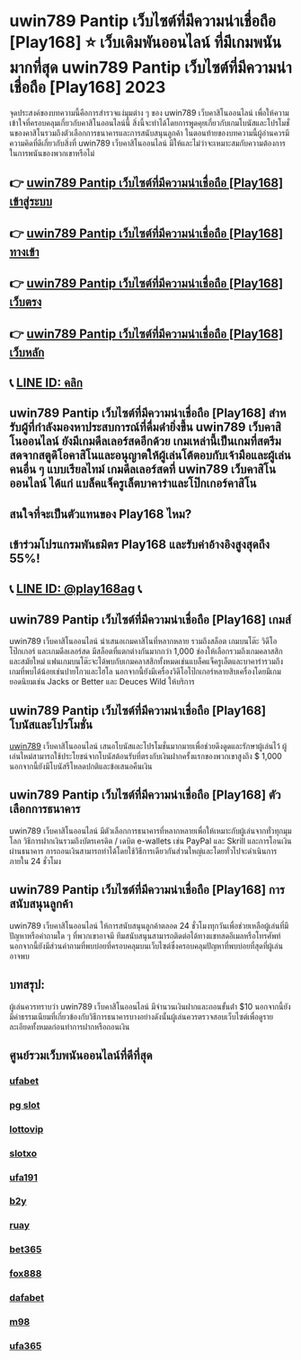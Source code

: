 
# uwin789 Pantip เว็บไซต์ที่มีความน่าเชื่อถือ [Play168] ⭐ เว็บเดิมพันออนไลน์ ที่มีเกมพนันมากที่สุด uwin789 Pantip เว็บไซต์ที่มีความน่าเชื่อถือ [Play168] 2023

จุดประสงค์ของบทความนี้คือการสํารวจแง่มุมต่าง ๆ ของ uwin789 เว็บคาสิโนออนไลน์ เพื่อให้ความเข้าใจที่ครอบคลุมเกี่ยวกับคาสิโนออนไลน์นี้ สิ่งนี้จะทําได้โดยการพูดคุยเกี่ยวกับเกมโบนัสและโปรโมชั่นของคาสิโนรวมถึงตัวเลือกการธนาคารและการสนับสนุนลูกค้า ในตอนท้ายของบทความนี้ผู้อ่านควรมีความคิดที่ดีเกี่ยวกับสิ่งที่ uwin789 เว็บคาสิโนออนไลน์ มีให้และไม่ว่าจะเหมาะสมกับความต้องการในการพนันของพวกเขาหรือไม่

## 👉 [uwin789 Pantip เว็บไซต์ที่มีความน่าเชื่อถือ [Play168] เข้าสู่ระบบ](https://bit.ly/3TCj9rY)
## 👉 [uwin789 Pantip เว็บไซต์ที่มีความน่าเชื่อถือ [Play168] ทางเข้า](https://bit.ly/3TCj9rY)
## 👉 [uwin789 Pantip เว็บไซต์ที่มีความน่าเชื่อถือ [Play168] เว็บตรง](https://bit.ly/3TCj9rY)
## 👉 [uwin789 Pantip เว็บไซต์ที่มีความน่าเชื่อถือ [Play168] เว็บหลัก](https://bit.ly/3TCj9rY)
## 📞 [LINE ID: คลิก](https://line.me/R/ti/p/@342mcrfd)

## uwin789 Pantip เว็บไซต์ที่มีความน่าเชื่อถือ [Play168] สําหรับผู้ที่กําลังมองหาประสบการณ์ที่ดื่มด่ํายิ่งขึ้น uwin789 เว็บคาสิโนออนไลน์ ยังมีเกมดีลเลอร์สดอีกด้วย เกมเหล่านี้เป็นเกมที่สตรีมสดจากสตูดิโอคาสิโนและอนุญาตให้ผู้เล่นโต้ตอบกับเจ้ามือและผู้เล่นคนอื่น ๆ แบบเรียลไทม์ เกมดีลเลอร์สดที่ uwin789 เว็บคาสิโนออนไลน์ ได้แก่ แบล็คแจ็ครูเล็ตบาคาร่าและโป๊กเกอร์คาสิโน

## สนใจที่จะเป็นตัวแทนของ Play168 ไหม?
## เข้าร่วมโปรแกรมพันธมิตร Play168 และรับค่าอ้างอิงสูงสุดถึง 55%!
## 📞 [LINE ID: @play168ag](https://bit.ly/3RSGiFl) 📞

## uwin789 Pantip เว็บไซต์ที่มีความน่าเชื่อถือ [Play168] เกมส์

uwin789 เว็บคาสิโนออนไลน์ นําเสนอเกมคาสิโนที่หลากหลาย รวมถึงสล็อต เกมบนโต๊ะ วิดีโอโป๊กเกอร์ และเกมดีลเลอร์สด มีสล็อตที่แตกต่างกันมากกว่า 1,000 ช่องให้เลือกรวมถึงเกมคลาสสิกและสมัยใหม่ แฟนเกมบนโต๊ะจะได้พบกับเกมคลาสสิกทั้งหมดเช่นแบล็คแจ็ครูเล็ตและบาคาร่ารวมถึงเกมที่พบได้น้อยเช่นปายโกวและไฮโล นอกจากนี้ยังมีเครื่องวิดีโอโป๊กเกอร์หลายสิบเครื่องโดยมีเกมยอดนิยมเช่น Jacks or Better และ Deuces Wild ให้บริการ

## uwin789 Pantip เว็บไซต์ที่มีความน่าเชื่อถือ [Play168] โบนัสและโปรโมชั่น

[uwin789](https://atom.io/packages/uwin789) เว็บคาสิโนออนไลน์ เสนอโบนัสและโปรโมชั่นมากมายเพื่อช่วยดึงดูดและรักษาผู้เล่นไว้ ผู้เล่นใหม่สามารถใช้ประโยชน์จากโบนัสต้อนรับที่ตรงกับเงินฝากครั้งแรกของพวกเขาสูงถึง $ 1,000 นอกจากนี้ยังมีโบนัสรีโหลดปกติและข้อเสนอคืนเงิน

## uwin789 Pantip เว็บไซต์ที่มีความน่าเชื่อถือ [Play168] ตัวเลือกการธนาคาร

uwin789 เว็บคาสิโนออนไลน์ มีตัวเลือกการธนาคารที่หลากหลายเพื่อให้เหมาะกับผู้เล่นจากทั่วทุกมุมโลก วิธีการฝากเงินรวมถึงบัตรเครดิต / เดบิต e-wallets เช่น PayPal และ Skrill และการโอนเงินผ่านธนาคาร การถอนเงินสามารถทําได้โดยใช้วิธีการเดียวกันส่วนใหญ่และโดยทั่วไปจะดําเนินการภายใน 24 ชั่วโมง

## uwin789 Pantip เว็บไซต์ที่มีความน่าเชื่อถือ [Play168] การสนับสนุนลูกค้า

uwin789 เว็บคาสิโนออนไลน์ ให้การสนับสนุนลูกค้าตลอด 24 ชั่วโมงทุกวันเพื่อช่วยเหลือผู้เล่นที่มีปัญหาหรือคําถามใด ๆ ที่พวกเขาอาจมี ทีมสนับสนุนสามารถติดต่อได้ทางแชทสดอีเมลหรือโทรศัพท์ นอกจากนี้ยังมีส่วนคําถามที่พบบ่อยที่ครอบคลุมบนเว็บไซต์ซึ่งครอบคลุมปัญหาที่พบบ่อยที่สุดที่ผู้เล่นอาจพบ

## บทสรุป:

ผู้เล่นควรทราบว่า uwin789 เว็บคาสิโนออนไลน์ มีจํานวนเงินฝากและถอนขั้นต่ํา $10 นอกจากนี้ยังมีค่าธรรมเนียมที่เกี่ยวข้องกับวิธีการธนาคารบางอย่างดังนั้นผู้เล่นควรตรวจสอบเว็บไซต์เพื่อดูรายละเอียดทั้งหมดก่อนทําการฝากหรือถอนเงิน

## ศูนย์รวมเว็บพนันออนไลน์ที่ดีที่สุด
### [ufabet](https://atom.io/packages/ufabet)
### [pg slot](https://atom.io/themes/pg%20slot)
### [lottovip](https://atom.io/packages/lottovip)
### [slotxo](https://atom.io/packages/slotxo)
### [ufa191](https://atom.io/packages/ufa191)
### [b2y](https://atom.io/packages/b2y)
### [ruay](https://atom.io/themes/ruay)
### [bet365](https://atom.io/packages/bet365)
### [fox888](https://atom.io/packages/fox888)
### [dafabet](https://atom.io/packages/dafabet)
### [m98](https://atom.io/packages/m98)
### [ufa365](https://atom.io/packages/ufa365)